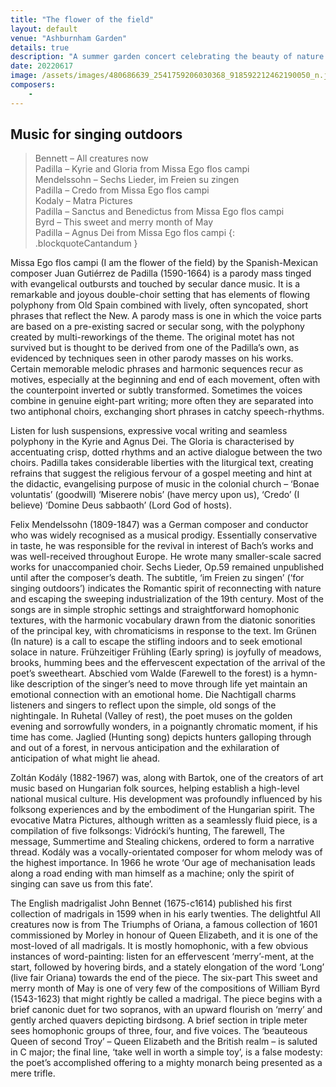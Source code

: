 ```yaml
---
title: "The flower of the field"
layout: default
venue: "Ashburnham Garden"
details: true
description: "A summer garden concert celebrating the beauty of nature and the transient nature of life through choral music."
date: 20220617
image: /assets/images/480686639_2541759206030368_918592212462190050_n.jpg
composers:
    - 
---
```


## Music for singing outdoors

> Bennett – All creatures now  
> Padilla – Kyrie and Gloria from Missa Ego flos campi  
> Mendelssohn – Sechs Lieder, im Freien su zingen  
> Padilla – Credo from Missa Ego flos campi  
> Kodaly – Matra Pictures  
> Padilla – Sanctus and Benedictus from Missa Ego flos campi  
> Byrd – This sweet and merry month of May  
> Padilla – Agnus Dei from Missa Ego flos campi
{: .blockquoteCantandum }

Missa Ego flos campi (I am the flower of the field) by the Spanish-Mexican composer Juan Gutiérrez de Padilla (1590-1664) is a parody mass tinged with evangelical outbursts and touched by secular dance music. It is a remarkable and joyous double-choir setting that has elements of flowing polyphony from Old Spain combined with lively, often syncopated, short phrases that reflect the New. A parody mass is one in which the voice parts are based on a pre-existing sacred or secular song, with the polyphony created by multi-reworkings of the theme. The original motet has not survived but is thought to be derived from one of the Padilla’s own, as evidenced by techniques seen in other parody masses on his works. Certain memorable melodic phrases and harmonic sequences recur as motives, especially at the beginning and end of each movement, often with the counterpoint inverted or subtly transformed. Sometimes the voices combine in genuine eight-part writing; more often they are separated into two antiphonal choirs, exchanging short phrases in catchy speech-rhythms.

Listen for lush suspensions, expressive vocal writing and seamless polyphony in the Kyrie and Agnus Dei. The Gloria is characterised by accentuating crisp, dotted rhythms and an active dialogue between the two choirs. Padilla takes considerable liberties with the liturgical text, creating refrains that suggest the religious fervour of a gospel meeting and hint at the didactic, evangelising purpose of music in the colonial church – ‘Bonae voluntatis’ (goodwill) ‘Miserere nobis’ (have mercy upon us), ‘Credo’ (I believe) ‘Domine Deus sabbaoth’ (Lord God of hosts).

Felix Mendelssohn (1809-1847) was a German composer and conductor who was widely recognised as a musical prodigy. Essentially conservative in taste, he was responsible for the revival in interest of Bach’s works and was well-received throughout Europe. He wrote many smaller-scale sacred works for unaccompanied choir. Sechs Lieder, Op.59 remained unpublished until after the composer’s death. The subtitle, ‘im Freien zu singen’ (‘for singing outdoors’) indicates the Romantic spirit of reconnecting with nature and escaping the sweeping industrialization of the 19th century. Most of the songs are in simple strophic settings and straightforward homophonic textures, with the harmonic vocabulary drawn from the diatonic sonorities of the principal key, with chromaticisms in response to the text. Im Grünen (In nature) is a call to escape the stifling indoors and to seek emotional solace in nature. Frühzeitiger Frühling (Early spring) is joyfully of meadows, brooks, humming bees and the effervescent expectation of the arrival of the poet’s sweetheart. Abschied vom Walde (Farewell to the forest) is a hymn-like description of the singer’s need to move through life yet maintain an emotional connection with an emotional home. Die Nachtigall charms listeners and singers to reflect upon the simple, old songs of the nightingale. In Ruhetal (Valley of rest), the poet muses on the golden evening and sorrowfully wonders, in a poignantly chromatic moment, if his time has come. Jaglied (Hunting song) depicts hunters galloping through and out of a forest, in nervous anticipation and the exhilaration of anticipation of what might lie ahead.

Zoltán Kodály (1882-1967) was, along with Bartok, one of the creators of art music based on Hungarian folk sources, helping establish a high-level national musical culture. His development was profoundly influenced by his folksong experiences and by the embodiment of the Hungarian spirit. The evocative Matra Pictures, although written as a seamlessly fluid piece, is a compilation of five folksongs: Vidrócki’s hunting, The farewell, The message, Summertime and Stealing chickens, ordered to form a narrative thread. Kodály was a vocally-orientated composer for whom melody was of the highest importance. In 1966 he wrote ‘Our age of mechanisation leads along a road ending with man himself as a machine; only the spirit of singing can save us from this fate’.

The English madrigalist John Bennet (1675-c1614) published his first collection of madrigals in 1599 when in his early twenties. The delightful All creatures now is from The Triumphs of Oriana, a famous collection of 1601 commissioned by Morley in honour of Queen Elizabeth, and it is one of the most-loved of all madrigals. It is mostly homophonic, with a few obvious instances of word-painting: listen for an effervescent ‘merry’-ment, at the start, followed by hovering birds, and a stately elongation of the word ‘Long’ (live fair Oriana) towards the end of the piece. The six-part This sweet and merry month of May is one of very few of the compositions of William Byrd (1543-1623) that might rightly be called a madrigal. The piece begins with a brief canonic duet for two sopranos, with an upward flourish on ‘merry’ and gently arched quavers depicting birdsong. A brief section in triple meter sees homophonic groups of three, four, and five voices. The ‘beauteous Queen of second Troy’ – Queen Elizabeth and the British realm – is saluted in C major; the final line, ‘take well in worth a simple toy’, is a false modesty: the poet’s accomplished offering to a mighty monarch being presented as a mere trifle.

